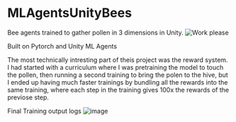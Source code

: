 # MLAgentsUnityBees
Bee agents trained to gather pollen in 3 dimensions in Unity. 
![Work please](https://user-images.githubusercontent.com/35940692/235979819-cc5743ab-edee-4182-987b-42f495d59219.gif)

Built on Pytorch and Unity ML Agents

The most technically intresting part of theis project was the reward system. I had started with a curriculum where I was pretraining the model to touch the pollen, then running a second training to bring the polen to the hive, but I ended up having much faster trainings by bundling all the rewards into the same training, where each step in the training gives 100x the rewards of the previose step. 



Final Training output logs
![image](https://user-images.githubusercontent.com/35940692/235981029-a6a6d01b-156e-4b71-9050-c41e5ed05e09.png)

